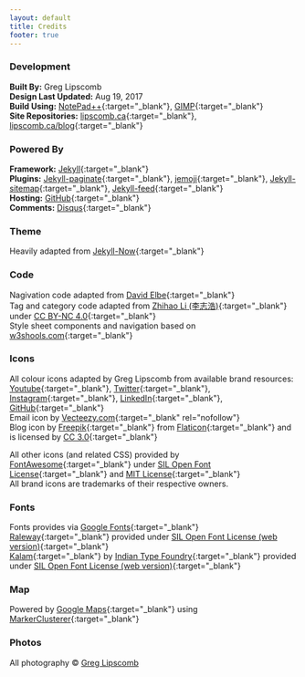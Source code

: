 ```yaml
---
layout: default
title: Credits
footer: true
---
```


### Development   
  
**Built By:** 			    Greg Lipscomb  
**Design Last Updated:** 	Aug 19, 2017  
**Build Using:**		    [NotePad++](https://notepad-plus-plus.org/){:target="_blank"}, [GIMP](https://www.gimp.org/){:target="_blank"}  
**Site Repositories:**		[lipscomb.ca](https://github.com/gpmaxx/gpmaxx.github.io){:target="_blank"}, [lipscomb.ca/blog](https://github.com/gpmaxx/blog){:target="_blank"}

### Powered By  
  
**Framework:** 	[Jekyll](https://jekyllrb.com/){:target="_blank"}        
**Plugins:**	[Jekyll-paginate](https://rubygems.org/gems/jekyll-paginate){:target="_blank"},
                [jemoji](https://rubygems.org/gems/jemoji){:target="_blank"},
				[Jekyll-sitemap](https://rubygems.org/gems/jekyll-sitemap){:target="_blank"},
				[Jekyll-feed](https://rubygems.org/gems/jekyll-feed){:target="_blank"}     
**Hosting:**	[GitHub](https://github.com/){:target="_blank"}     
**Comments:**	[Disqus](https://disqus.com/){:target="_blank"}   

### Theme

Heavily adapted from [Jekyll-Now](https://github.com/barryclark/jekyll-now){:target="_blank"}  

### Code   
  
Nagivation code adapted from [David Elbe](http://david.elbe.me/jekyll/2015/06/20/how-to-link-to-next-and-previous-post-with-jekyll.html){:target="_blank"}     
Tag and category code adapted from [Zhihao Li (李志浩)](https://codinfox.github.io/dev/2015/03/06/use-tags-and-categories-in-your-jekyll-based-github-pages/){:target="_blank"}  under [CC BY-NC 4.0](https://creativecommons.org/licenses/by-nc/4.0/){:target="_blank"}   
Style sheet components and navigation based on [w3shools.com](https://www.w3schools.com/w3css/w3css_downloads.asp){:target="_blank"} 

### Icons 

All colour icons adapted by Greg Lipscomb from available brand resources:  
[Youtube](https://www.youtube.com/yt/about/brand-resources/){:target="_blank"},
[Twitter](https://brand.twitter.com/en.html){:target="_blank"},
[Instagram](https://itunes.apple.com/us/app/instagram/id389801252?mt=8){:target="_blank"},
[LinkedIn](https://brand.linkedin.com/downloads){:target="_blank"},
[GitHub](https://github.com/logos){:target="_blank"}  
Email icon by [Vecteezy.com](https://www.Vecteezy.com/){:target="_blank" rel="nofollow"}  
Blog icon by [Freepik](http://www.freepik.com){:target="_blank"} from [Flaticon](www.flaticon.com){:target="_blank"} and is licensed by [CC 3.0](http://creativecommons.org/licenses/by/3.0/){:target="_blank"}  

All other icons (and related CSS) provided by [FontAwesome](http://fontawesome.io){:target="_blank"}  under [SIL Open Font License](http://scripts.sil.org/cms/scripts/page.php?site_id=nrsi&id=OFL){:target="_blank"}  and [MIT License](https://opensource.org/licenses/mit-license.html){:target="_blank"}  
All brand icons are trademarks of their respective owners. 

### Fonts

Fonts provides via [Google Fonts](https://fonts.google.com){:target="_blank"}    
[Raleway](https://fonts.google.com/specimen/Raleway){:target="_blank"}   provided under [SIL Open Font License (web version)](http://scripts.sil.org/cms/scripts/page.php?site_id=nrsi&id=OFL_web){:target="_blank"}    
[Kalam](https://fonts.google.com/specimen/Kalam){:target="_blank"}   by [Indian Type Foundry](https://www.indiantypefoundry.com/){:target="_blank"}   provided under [SIL Open Font License (web version)](http://scripts.sil.org/cms/scripts/page.php?site_id=nrsi&id=OFL_web){:target="_blank"}  

### Map

Powered by [Google Maps](https://www.google.com/maps){:target="_blank"} using [MarkerClusterer](https://github.com/googlemaps/v3-utility-library/tree/master/markerclusterer){:target="_blank"}

### Photos

All photography © [Greg Lipscomb](mailto:g_lipscomb@hotmail.com)